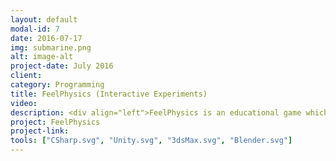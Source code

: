 ```yaml
---
layout: default
modal-id: 7
date: 2016-07-17
img: submarine.png
alt: image-alt
project-date: July 2016
client: 
category: Programming
title: FeelPhysics (Interactive Experiments)
video: 
description: <div align="left">FeelPhysics is an educational game which consists of a set of fully interactive physics experiments. </div>
project: FeelPhysics
project-link: 
tools: ["CSharp.svg", "Unity.svg", "3dsMax.svg", "Blender.svg"]
---
```


